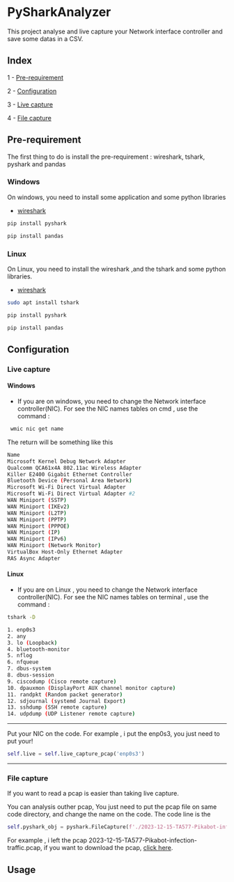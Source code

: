 # PySharkAnalyzer


This project analyse and live capture your Network interface controller and save some datas in a CSV.


## Index

1 - [Pre-requirement](#pre-requirement)

2 - [Configuration](#configuration)

3 - [Live capture](#live-capture)

4 - [File capture](#file-capture)


## Pre-requirement

The first thing to do is install the pre-requirement : wireshark, tshark, pyshark and pandas

### Windows 
  On windows, you need to install some application and some python libraries
  + [wireshark](https://www.wireshark.org/download.html)
  ```python
  pip install pyshark
  ```
  ```python
  pip install pandas
  ```
### Linux
On Linux, you need to install the wireshark ,and the tshark and some python libraries.
+ [wireshark](https://www.wireshark.org/download.html)
```bash
sudo apt install tshark
```
  ```python
  pip install pyshark
  ```
  ```python
  pip install pandas
  ```



## Configuration

### Live capture

#### Windows
 
+ If you are on windows, you need to change the Network interface controller(NIC). For see the NIC names tables on cmd , use the command :

```bash
 wmic nic get name
```
The return will be something like this
```bash
Name
Microsoft Kernel Debug Network Adapter
Qualcomm QCA61x4A 802.11ac Wireless Adapter
Killer E2400 Gigabit Ethernet Controller
Bluetooth Device (Personal Area Network)
Microsoft Wi-Fi Direct Virtual Adapter
Microsoft Wi-Fi Direct Virtual Adapter #2
WAN Miniport (SSTP)
WAN Miniport (IKEv2)
WAN Miniport (L2TP)
WAN Miniport (PPTP)
WAN Miniport (PPPOE)
WAN Miniport (IP)
WAN Miniport (IPv6)
WAN Miniport (Network Monitor)
VirtualBox Host-Only Ethernet Adapter
RAS Async Adapter
```
#### Linux

+ If you are on Linux , you need to change the Network interface controller(NIC). For see the NIC names tables on terminal , use the command :

```bash
tshark -D
```
```bash
1. enp0s3
2. any
3. lo (Loopback)
4. bluetooth-monitor
5. nflog
6. nfqueue
7. dbus-system
8. dbus-session
9. ciscodump (Cisco remote capture)
10. dpauxmon (DisplayPort AUX channel monitor capture)
11. randpkt (Random packet generator)
12. sdjournal (systemd Journal Export)
13. sshdump (SSH remote capture)
14. udpdump (UDP Listener remote capture)
```


---


Put your NIC on the code. For example , i put the enp0s3, you just need to put your!
```python
self.live = self.live_capture_pcap('enp0s3')
``` 

---

### File capture 

If you want to read a pcap is easier than taking live capture.

You can analysis outher pcap, You just need to put the pcap file on same code directory, and change the name on the code.
The code line is the
```python
self.pyshark_obj = pyshark.FileCapture(f'./2023-12-15-TA577-Pikabot-infection-traffic.pcap')
```
For example , i left the pcap 2023-12-15-TA577-Pikabot-infection-traffic.pcap, if you want to download the pcap, [click here](https://www.malware-traffic-analysis.net/2023/12/18/index.html).


## Usage





















